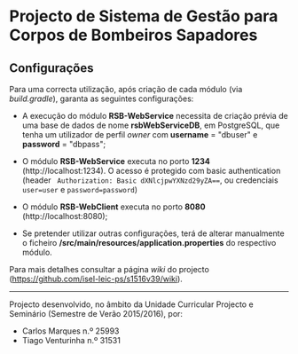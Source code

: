 **Projecto de Sistema de Gestão para Corpos de Bombeiros Sapadores**
====================================================================

Configurações
---

Para uma correcta utilização, após criação de cada módulo (via *build.gradle*), garanta as seguintes configurações:

- A execução do módulo **RSB-WebService** necessita de criação prévia de uma base de dados de nome **rsbWebServiceDB**, em PostgreSQL, que tenha um utilizador de perfil *owner* com **username** = "dbuser" e **password** = "dbpass";
- O módulo **RSB-WebService** executa no porto **1234** (http://localhost:1234). O acesso é protegido com basic authentication (header `` Authorization: Basic dXNlcjpwYXNzd29yZA==``, ou credenciais ``user=user`` e ``password=password``)

- O módulo **RSB-WebClient** executa no porto **8080** (http://localhost:8080);
- Se pretender utilizar outras configurações, terá de alterar manualmente o ficheiro **/src/main/resources/application.properties** do respectivo módulo.

Para mais detalhes consultar a página *wiki* do projecto (https://github.com/isel-leic-ps/s1516v39/wiki).

___

Projecto desenvolvido, no âmbito da Unidade Curricular Projecto e Seminário (Semestre de Verão 2015/2016), por:
- Carlos Marques n.º 25993
- Tiago Venturinha n.º 31531
 

